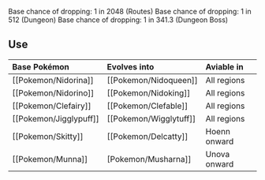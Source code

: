 Base chance of dropping: 1 in 2048 (Routes)
Base chance of dropping: 1 in 512 (Dungeon)
Base chance of dropping: 1 in 341.3 (Dungeon Boss)

## Use
Base Pokémon |Evolves into |Aviable in
:---|:---|:---
[[Pokemon/Nidorina]] |[[Pokemon/Nidoqueen]] |All regions
[[Pokemon/Nidorino]] |[[Pokemon/Nidoking]] |All regions
[[Pokemon/Clefairy]] |[[Pokemon/Clefable]] |All regions
[[Pokemon/Jigglypuff]] |[[Pokemon/Wigglytuff]] |All regions
[[Pokemon/Skitty]] |[[Pokemon/Delcatty]] |Hoenn onward
[[Pokemon/Munna]] |[Pokemon/Musharna]] |Unova onward